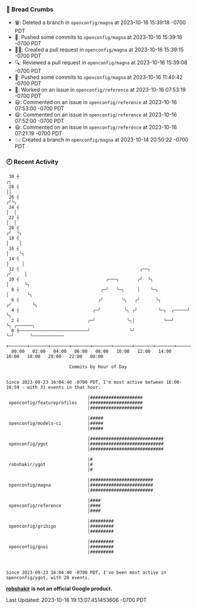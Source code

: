 ### 🍞 Bread Crumbs

 * 🗑: Deleted a branch in `openconfig/magna` at 2023-10-16 15:39:18 -0700 PDT
 * 🚢: Pushed some commits to `openconfig/magna` at 2023-10-16 15:39:16 -0700 PDT
 * ✍🏼: Created a pull request in `openconfig/magna` at 2023-10-16 15:39:15 -0700 PDT
 * 🔍: Reviewed a pull request in  `openconfig/magna` at 2023-10-16 15:39:08 -0700 PDT
 * 🚢: Pushed some commits to `openconfig/magna` at 2023-10-16 11:40:42 -0700 PDT
 * 👀: Worked on an issue in `openconfig/reference` at 2023-10-16 07:53:19 -0700 PDT
 * 😃: Commented on an issue in `openconfig/reference` at 2023-10-16 07:53:00 -0700 PDT
 * 😃: Commented on an issue in `openconfig/reference` at 2023-10-16 07:52:00 -0700 PDT
 * 😃: Commented on an issue in `openconfig/reference` at 2023-10-16 07:21:19 -0700 PDT
 * 💥: Created a branch in `openconfig/magna` at 2023-10-14 20:50:22 -0700 PDT

### 🕘 Recent Activity
```
 30 ┼                                                                    ╭╮
 28 ┤                                                                    ││
 26 ┤                                                                   ╭╯╰╮
 24 ┤                                                                   │  │
 22 ┤                                                                   │  │
 20 ┤                                                                  ╭╯  ╰╮
 18 ┤                                                                  │    │
 16 ┤                                                                  │    ╰╮
 14 ┤                                                                  │     │
 12 ┤                                              ╭──╮               ╭╯     │
 10 ┤                                 ╭───╮       ╭╯  ╰╮              │      ╰╮
  8 ┤                               ╭─╯   ╰─╮     │    ╰─╮            │       ╰╮
  6 ┤                              ╭╯       ╰╮   ╭╯      ╰╮          ╭╯        ╰╮
  4 ┤                            ╭─╯         ╰╮ ╭╯        ╰─╮  ╭─────╯          ╰╮
  2 ┤                          ╭─╯            ╰╮│           ╰──╯                 ╰╮ ╭──────╮
  0 ┼──────────────────────────╯               ╰╯                                 ╰─╯      ╰────────────
    +───────+───────+───────+───────+───────+───────+───────+───────+───────+───────+───────+───────+────
  00:00   02:00   04:00   06:00   08:00   10:00   12:00   14:00   16:00   18:00   20:00   22:00   00:00   

						Commits by Hour of Day


Since 2023-09-23 16:04:40 -0700 PDT, I'm most active between 16:00-16:59 - with 31 events in that hour.

```



```
                               |####################
 openconfig/featureprofiles    |####################
                               |####################

                               |#####
 openconfig/models-ci          |#####
                               |#####

                               |############################
 openconfig/ygot               |############################
                               |############################

                               |#
 robshakir/ygot                |#
                               |#

                               |########################
 openconfig/magna              |########################
                               |########################

                               |####
 openconfig/reference          |####
                               |####

                               |#########
 openconfig/gribigo            |#########
                               |#########

                               |#########
 openconfig/gnoi               |#########
                               |#########



Since 2023-09-23 16:04:40 -0700 PDT, I've been most active in openconfig/ygot, with 28 events.

```
**[robshakir](mailto:robjs@google.com) is not an official Google product.**  


Last Updated: 2023-10-16 19:13:07.451453606 -0700 PDT
